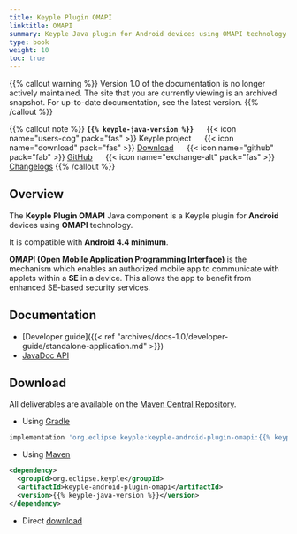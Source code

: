 ```yaml
---
title: Keyple Plugin OMAPI
linktitle: OMAPI
summary: Keyple Java plugin for Android devices using OMAPI technology.
type: book
weight: 10
toc: true
---
```

{{% callout warning %}}
Version 1.0 of the documentation is no longer actively maintained. The site that you are currently viewing is an archived snapshot. For up-to-date documentation, see the latest version.
{{% /callout %}}

{{% callout note %}}
**`{{% keyple-java-version %}}`**
&nbsp;&nbsp;&nbsp;&nbsp;&nbsp;{{< icon name="users-cog" pack="fas" >}}
Keyple project
&nbsp;&nbsp;&nbsp;&nbsp;&nbsp;{{< icon name="download" pack="fas" >}}
[Download](#download)
&nbsp;&nbsp;&nbsp;&nbsp;&nbsp;{{< icon name="github" pack="fab" >}}
[GitHub](https://github.com/eclipse/keyple-java/tree/master/android/keyple-plugin/android-omapi)
&nbsp;&nbsp;&nbsp;&nbsp;&nbsp;{{< icon name="exchange-alt" pack="fas" >}}
[Changelogs](https://github.com/eclipse/keyple-java/releases/)
{{% /callout %}}

## Overview

The **Keyple Plugin OMAPI** Java component is a Keyple plugin for **Android** devices using **OMAPI** technology.

It is compatible with **Android 4.4 minimum**.

**OMAPI (Open Mobile Application Programming Interface)** is the mechanism which enables an authorized mobile app to communicate with applets within a **SE** in a device.
This allows the app to benefit from enhanced SE-based security services.

## Documentation

* [Developer guide]({{< ref "archives/docs-1.0/developer-guide/standalone-application.md" >}})
* <a href="../../../../archives/docs-1.0/api-reference/java-api/keyple-android-plugin-omapi/{{% keyple-java-version %}}/index.html">JavaDoc API</a>

## Download

All deliverables are available on the [Maven Central Repository](https://search.maven.org/).

* Using [Gradle](https://gradle.org/)

```gradle
implementation 'org.eclipse.keyple:keyple-android-plugin-omapi:{{% keyple-java-version %}}'
```

* Using [Maven](https://maven.apache.org/)

```xml
<dependency>
  <groupId>org.eclipse.keyple</groupId>
  <artifactId>keyple-android-plugin-omapi</artifactId>
  <version>{{% keyple-java-version %}}</version>
</dependency>
```

* Direct [download](https://central.sonatype.dev/search?q=keyple-android-plugin-omapi)